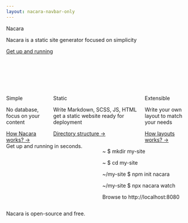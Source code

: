 ```yaml
---
layout: nacara-navbar-only
---
```


<section class="hero is-medium is-primary-light">
    <div class="hero-body">
        <div class="container">
            <div class="has-text-centered">
                <p class="title">
                    Nacara
                </p>
                <p class="subtitle">
                    Nacara is a static site generator focused on simplicity
                </p>
                <a href="/Nacara/nacara/introduction.html" class="button is-primary">
                    Get up and running
                </a>
            </div>
            <div class="columns is-justify-content-center" style="margin-top: 6rem">
                <!-- The flex rules + mt-auto helps ensure that the link are render at the same level on the screen -->
                <div class="column is-4 is-3-widescreen is-flex is-flex-direction-column">
                    <p class="title">
                        Simple
                    </p>
                    <p class="subtitle">
                        No database, focus on your content
                    </p>
                    <a class="mt-auto" href="/Nacara/nacara/guides/create-a-page.html">
                        How Nacara works? →
                    </a>
                </div>
                <div class="column is-4 is-3-widescreen is-flex is-flex-direction-column">
                    <p class="title">
                        Static
                    </p>
                    <p class="subtitle">
                        Write Markdown, SCSS, JS, HTML get a static website ready for deployment
                    </p>
                    <a class="mt-auto" href="/Nacara/nacara/directory-structure.html">
                        Directory structure →
                    </a>
                </div>
                <div class="column is-4 is-3-widescreen is-flex is-flex-direction-column">
                    <p class="title">
                        Extensible
                    </p>
                    <p class="subtitle">
                        Write your own layout to match your needs
                    </p>
                    <a class="mt-auto" href="/Nacara/nacara/advanced/layout-from-scratch.html">
                        How layouts works? →
                    </a>
                </div>
            </div>
        </div>
    </div>
</section>

<!-- <section class="hero ">
    <div class="hero-body"> -->
<div class="container index-quick-start">
    <div class="columns is-multiline">
        <div class="column is-half-desktop is-full-tablet is-flex is-justify-content-center">
            <div class="is-flex has-text-centered has-text-weight-medium is-align-items-center is-size-5-mobile is-size-4-tablet" >
                <span>Get up and running in <span class="is-italic">seconds</span>.</span>
            </div>
        </div>
        <div class="column is-offset-0-desktop is-half-desktop is-offset-2-tablet is-8-tablet">
            <div class="box terminal is-size-6-mobile is-size-5-tablet">
                <p class="line">
                    <span class="path">~</span>
                    <span class="prompt">$</span>
                    <span class="command">mkdir my-site</span>
                </p>
                <p class="line">
                    <span class="path">~</span>
                    <span class="prompt">$</span>
                    <span class="command">cd my-site</span>
                </p>
                <p class="line">
                    <span class="path">~/my-site</span>
                    <span class="prompt">$</span>
                    <span class="command">npm init nacara</span>
                </p>
                <p class="line">
                    <span class="path">~/my-site</span>
                    <span class="prompt">$</span>
                    <span class="command">npx nacara watch</span>
                </p>
                <p class="line">
                    <span class="output">Browse to http://localhost:8080</span>
                </p>
            </div>
        </div>
    </div>
</div>
    <!-- </div>
</section> -->

<section class="hero">
    <div class="hero-body">
        <div class="columns">
            <div class="column is-4 is-offset-4 has-text-centered">
                <div class="content">
                    <span class="icon is-large" style="width: 5rem; height: 5rem">
                        <i class="fab fa-4x fa-github"></i>
                    </span>
                    <p class="is-size-5">
                        Nacara is open-source and free.
                    </p>
                </div>
            </div>
        </div>
    </div>
</section>

